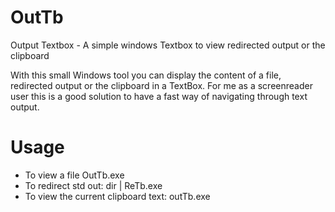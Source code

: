 # OutTb
Output Textbox - A simple windows Textbox to view redirected output or the clipboard

With this small Windows tool you can display the content of a file, redirected output or the clipboard in a TextBox. For me as a screenreader user this is a good solution to have a fast way of navigating through text output.

# Usage
- To view a file OutTb.exe <file-name>
- To redirect std out: dir | ReTb.exe
- To view the current clipboard text: outTb.exe
